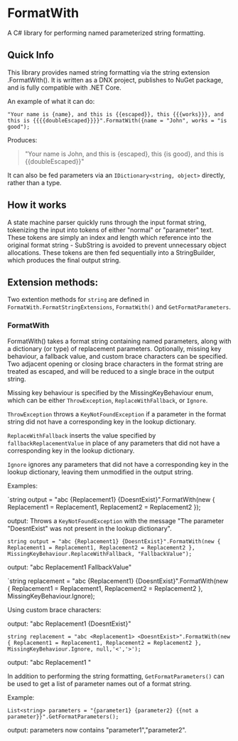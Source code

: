 # FormatWith

A C# library for performing named parameterized string formatting.

## Quick Info

This library provides named string formatting via the string extension .FormatWith(). It is written as a DNX project, publishes to NuGet package, and is fully compatible with .NET Core.

An example of what it can do:

`"Your name is {name}, and this is {{escaped}}, this {{{works}}}, and this is {{{{doubleEscaped}}}}".FormatWith({name = "John", works = "is good");`

Produces:

> "Your name is John, and this is {escaped}, this {is good}, and this is {{doubleEscaped}}"

It can also be fed parameters via an `IDictionary<string, object>` directly, rather than a type.

## How it works

A state machine parser quickly runs through the input format string, tokenizing the input into tokens of either "normal" or "parameter" text. These tokens are simply an index and length which reference into the original format string - SubString is avoided to prevent unnecessary object allocations. These tokens are then fed sequentially into a StringBuilder, which produces the final output string.

## Extension methods:

Two extention methods for `string` are defined in `FormatWith.FormatStringExtensions`, `FormatWith()` and `GetFormatParameters`.

### FormatWith

FormatWith() takes a format string containing named parameters, along with a dictionary (or type) of replacement parameters. Optionally, missing key behaviour, a fallback value, and custom brace characters can be specified. Two adjacent opening or closing brace characters in the format string are treated as escaped, and will be reduced to a single brace in the output string.

Missing key behaviour is specified by the MissingKeyBehaviour enum, which can be either `ThrowException`, `ReplaceWithFallback`, or `Ignore`.

`ThrowException` throws a `KeyNotFoundException` if a parameter in the format string did not have a corresponding key in the lookup dictionary.

`ReplaceWithFallback` inserts the value specified by `fallbackReplacementValue` in place of any parameters that did not have a corresponding key in the lookup dictionary.

`Ignore` ignores any parameters that did not have a corresponding key in the lookup dictionary, leaving them unmodified in the output string.

Examples:

`string output = "abc {Replacement1} {DoesntExist}".FormatWith(new { Replacement1 = Replacement1, Replacement2 = Replacement2 });

output: Throws a `KeyNotFoundException` with the message "The parameter \"DoesntExist\" was not present in the lookup dictionary".

`string output = "abc {Replacement1} {DoesntExist}".FormatWith(new { Replacement1 = Replacement1, Replacement2 = Replacement2 }, MissingKeyBehaviour.ReplaceWithFallback, "FallbackValue");`

output: "abc Replacement1 FallbackValue"

`string replacement = "abc {Replacement1} {DoesntExist}".FormatWith(new { Replacement1 = Replacement1, Replacement2 = Replacement2 }, MissingKeyBehaviour.Ignore);

Using custom brace characters:

output: "abc Replacement1 {DoesntExist}"

`string replacement = "abc <Replacement1> <DoesntExist>".FormatWith(new { Replacement1 = Replacement1, Replacement2 = Replacement2 }, MissingKeyBehaviour.Ignore, null,'<','>');`

output: "abc Replacement1 <DoesntExist>"


In addition to performing the string formatting, `GetFormatParameters()` can be used to get a list of parameter names out of a format string.

Example:

`List<string> parameters = "{parameter1} {parameter2} {{not a parameter}}".GetFormatParameters();`

output: parameters now contains "parameter1","parameter2".
